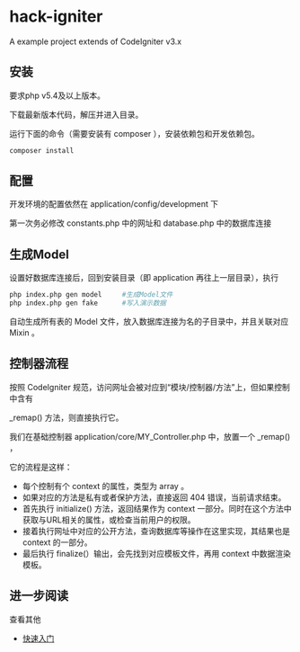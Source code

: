 # hack-igniter

A example project extends of CodeIgniter v3.x


## 安装

要求php v5.4及以上版本。

下载最新版本代码，解压并进入目录。

运行下面的命令（需要安装有 composer ），安装依赖包和开发依赖包。

```bash
composer install
```

## 配置

开发环境的配置依然在 application/config/development 下

第一次务必修改 constants.php 中的网址和 database.php 中的数据库连接

## 生成Model

设置好数据库连接后，回到安装目录（即 application 再往上一层目录），执行

```bash
php index.php gen model     #生成Model文件
php index.php gen fake      #写入演示数据
```

自动生成所有表的 Model 文件，放入数据库连接为名的子目录中，并且关联对应 Mixin 。

## 控制器流程

按照 CodeIgniter 规范，访问网址会被对应到“模块/控制器/方法”上，但如果控制中含有

_remap() 方法，则直接执行它。

我们在基础控制器 application/core/MY_Controller.php 中，放置一个 _remap() ，

它的流程是这样：

* 每个控制有个 context 的属性，类型为 array 。
* 如果对应的方法是私有或者保护方法，直接返回 404 错误，当前请求结束。
* 首先执行 initialize() 方法，返回结果作为 context 一部分。同时在这个方法中获取与URL相关的属性，或检查当前用户的权限。
* 接着执行网址中对应的公开方法，查询数据库等操作在这里实现，其结果也是 context 的一部分。
* 最后执行 finalize(）输出，会先找到对应模板文件，再用 context 中数据渲染模板。

## 进一步阅读

查看其他

* [快速入门](./docs/quick_start.md)

